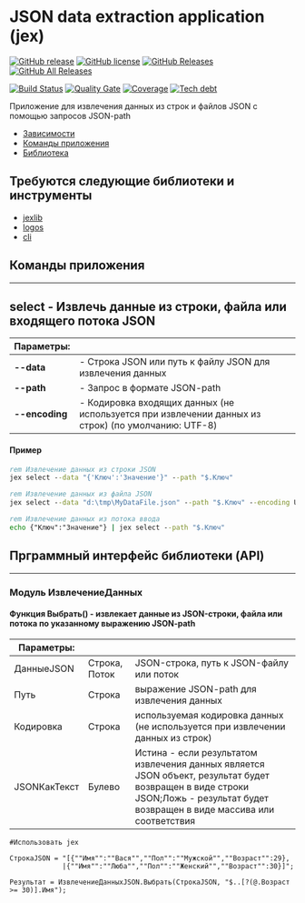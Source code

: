 # JSON data extraction application (jex)

[![GitHub release](https://img.shields.io/github/release/ArKuznetsov/jex.svg?style=flat-square)](https://github.com/ArKuznetsov/jex/releases)
[![GitHub license](https://img.shields.io/github/license/ArKuznetsov/jex.svg?style=flat-square)](https://github.com/ArKuznetsov/jex/blob/develop/LICENSE)
[![GitHub Releases](https://img.shields.io/github/downloads/ArKuznetsov/jex/latest/total?style=flat-square)](https://github.com/ArKuznetsov/jex/releases)
[![GitHub All Releases](https://img.shields.io/github/downloads/ArKuznetsov/jex/total?style=flat-square)](https://github.com/ArKuznetsov/jex/releases)

[![Build Status](https://img.shields.io/github/workflow/status/ArKuznetsov/jex/%D0%9A%D0%BE%D0%BD%D1%82%D1%80%D0%BE%D0%BB%D1%8C%20%D0%BA%D0%B0%D1%87%D0%B5%D1%81%D1%82%D0%B2%D0%B0)](https://github.com/arkuznetsov/jex/actions/)
[![Quality Gate](https://open.checkbsl.org/api/project_badges/measure?project=jex&metric=alert_status)](https://open.checkbsl.org/dashboard/index/jex)
[![Coverage](https://open.checkbsl.org/api/project_badges/measure?project=jex&metric=coverage)](https://open.checkbsl.org/dashboard/index/jex)
[![Tech debt](https://open.checkbsl.org/api/project_badges/measure?project=jex&metric=sqale_index)](https://open.checkbsl.org/dashboard/index/jex)

Приложение для извлечения данных из строк и файлов JSON с помощью запросов JSON-path

* [Зависимости](#Зависимости)
* [Команды приложения](#Приложение)
* [Библиотека](#Библиотека)

## <a id="Зависимости"></a> Требуются следующие библиотеки и инструменты

* [jexlib](https://github.com/ArKuznetsov/jexlib)
* [logos](https://github.com/oscript-library/logos)
* [cli](https://github.com/Stepa86/cli)

## <a id="Приложение"></a> Команды приложения

---

## select - Извлечь данные из строки, файла или входящего потока JSON

| Параметры: ||
|-|-|
| **--data** | - Строка JSON или путь к файлу JSON для извлечения данных |
| **--path** | - Запрос в формате JSON-path |
| **--encoding** | - Кодировка входящих данных (не используется при извлечении данных из строк) (по умолчанию: UTF-8) |

#### Пример

```bat
rem Извлечение данных из строки JSON
jex select --data "{'Ключ':'Значение'}" --path "$.Ключ"
```

```bat
rem Извлечение данных из файла JSON
jex select --data "d:\tmp\MyDataFile.json" --path "$.Ключ" --encoding UTF-8
```

```bat
rem Извлечение данных из потока ввода
echo {"Ключ":"Значение"} | jex select --path "$.Ключ"
```

## <a id="Библиотека"></a> Прграммный интерфейс библиотеки (API)

---

### Модуль ИзвлечениеДанных

#### **Функция Выбрать()** - извлекает данные из JSON-строки, файла или потока по указанному выражению JSON-path

| Параметры: |||
|-|-|-|
| ДанныеJSON | Строка, Поток | JSON-строка, путь к JSON-файлу или поток |
| Путь | Строка | выражение JSON-path для извлечения данных |
| Кодировка | Строка | используемая кодировка данных (не используется при извлечении данных из строк) |
| JSONКакТекст | Булево | Истина - если результатом извлечения данных является JSON объект, результат будет возвращен в виде строки JSON;Ложь - результат будет возвращен в виде массива или соответствия |

```bsl
#Использовать jex

СтрокаJSON = "[{""Имя"":""Вася"",""Пол"":""Мужской"",""Возраст"":29},
             |{""Имя"":""Люба"",""Пол"":""Женский"",""Возраст"":30}]";

Результат = ИзвлечениеДанныхJSON.Выбрать(СтрокаJSON, "$..[?(@.Возраст >= 30)].Имя");

```

